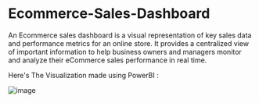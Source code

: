# Ecommerce-Sales-Dashboard

An Ecommerce sales dashboard is a visual representation of key sales data and performance metrics for an online store. It provides a centralized view of important information to help business owners and managers monitor and analyze their eCommerce sales performance in real time. 

Here's The Visualization made using PowerBI :

![image](https://github.com/Akshar106/Ecommerce-Sales-Dashboard/assets/109402115/9041b608-7aef-4a97-9701-8b0fab8ec1b4)
